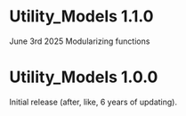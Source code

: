 # Utility_Models 1.1.0

June 3rd 2025
Modularizing functions

# Utility_Models 1.0.0

Initial release (after, like, 6 years of updating).